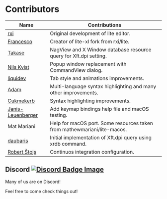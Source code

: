 # Contributors

| Name                                                        | Contributions
------------------------------------------------------------|----------------------------------------------------------
| [rxi](https://github.com/rxi)                              | Original development of lite editor.
| [Francesco](https://github.com/franko)                     | Creator of lite-xl fork from rxi/lite.
| [Takase](https://github.com/takase1121)                    | NagView and X Window database resource query for Xft.dpi setting.
| [Nils Kvist](https://github.com/budRich)                   | Popup window replacement with CommandView dialog.
| [liquidev](https://github.com/liquidev)                    | Tab style and animations improvements.
| [Adam](https://github.com/adamharrison)                    | Multi-language syntax highlighting and many other improvements.
| [Cukmekerb](https://github.com/vincens2005)                | Syntax highlighting improvements.
| [Janis-Leuenberger](https://github.com/Janis-Leuenberger)  | Add keymap bindings help file and macOS testing.
| Mat Mariani                                                 | Help for macOS port. Some resources taken from mathewmariani/lite-macos.
| [daubaris](https://github.com/daubaris)                    | Initial implementation of Xft.dpi query using xrdb command.
| [Robert Štojs](https://github.com/netrobert)               | Continuos integration configuration.


## Discord [![Discord Badge Image](https://img.shields.io/discord/847122429742809208?label=discord&logo=discord)](https://discord.gg/RWzqC3nx7K)

Many of us are on Discord! 

Feel free to come check things out!


